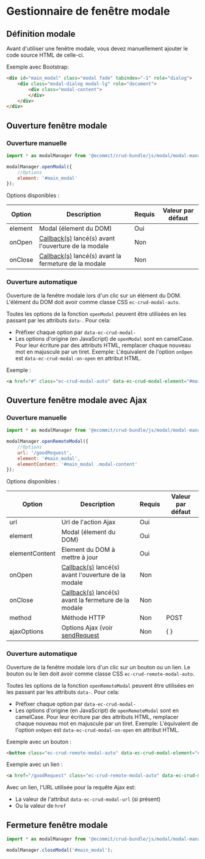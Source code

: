 # Gestionnaire de fenêtre modale

## Définition modale

Avant d'utiliser une fenêtre modale, vous devez manuellement ajouter le code source HTML de celle-ci.

Exemple avec Bootstrap:

```html
<div id="main_modal" class="modal fade" tabindex="-1" role="dialog">
    <div class="modal-dialog modal-lg" role="document">
        <div class="modal-content">
        </div>
    </div>
</div>
```

## Ouverture fenêtre modale

### Ouverture manuelle

```js
import * as modalManager from '@ecommit/crud-bundle/js/modal/modal-manager';

modalManager.openModal({
    //Options
    element: '#main_modal'
});
```

Options disponibles :

| Option | Description | Requis  | Valeur par défaut |
| ------ | ----------- | --------| ----------------- |
| element | Modal (élement du DOM) | Oui |  |
| onOpen | [Callback(s)](js-callbacks.md#définition-des-callbacks) lancé(s) avant l'ouverture de la modale | Non | |
| onClose | [Callback(s)](js-callbacks.md#définition-des-callbacks) lancé(s) avant la fermeture de la modale | Non | |


### Ouverture automatique

Ouverture de la fenêtre modale lors d'un clic sur un élément du DOM. 
L'élément du DOM doit avoir comme classe CSS `ec-crud-modal-auto`.

Toutes les options de la fonction `openModal` peuvent être utilisées en les passant par les attributs `data-`. Pour cela:
* Préfixer chaque option par `data-ec-crud-modal-`
* Les options d'origine (en JavaScript) de `openModal` sont en camelCase. Pour leur écriture par des attributs HTML, remplacer chaque nouveau mot en majuscule par un tiret.
  Exemple: L'équivalent de l'option `onOpen` est `data-ec-crud-modal-on-open` en attribut HTML.

Exemple :

```html
<a href="#" class="ec-crud-modal-auto" data-ec-crud-modal-element="#main_modal">Go !</a>
```

## Ouverture fenêtre modale avec Ajax

### Ouverture manuelle

```js
import * as modalManager from '@ecommit/crud-bundle/js/modal/modal-manager';

modalManager.openRemoteModal({
    //Options
    url: '/goodRequest',
    element: '#main_modal',
    elementContent: '#main_modal .modal-content'
});
```

Options disponibles :

| Option | Description | Requis  | Valeur par défaut |
| ------ | ----------- | --------| ----------------- |
| url | Url de l'action Ajax | Oui |  |
| element | Modal (élement du DOM) | Oui |  |
| elementContent | Element du DOM à mettre à jour | Oui | |
| onOpen | [Callback(s)](js-callbacks.md#définition-des-callbacks) lancé(s) avant l'ouverture de la modale | Non | |
| onClose | [Callback(s)](js-callbacks.md#définition-des-callbacks) lancé(s) avant la fermeture de la modale | Non | |
| method | Méthode HTTP | Non | POST |
| ajaxOptions | Options Ajax (voir [sendRequest](ajax.md#sendrequest) | Non | { } |


### Ouverture automatique

Ouverture de la fenêtre modale lors d'un clic sur un bouton ou un lien.
Le bouton ou le lien doit avoir comme classe CSS `ec-crud-remote-modal-auto`.

Toutes les options de la fonction `openRemoteModal` peuvent être utilisées en les passant par les attributs `data-`. Pour cela:
* Préfixer chaque option par `data-ec-crud-modal-`
* Les options d'origine (en JavaScript) de `openRemoteModal` sont en camelCase. Pour leur écriture par des attributs HTML, remplacer chaque nouveau mot en majuscule par un tiret.
  Exemple: L'équivalent de l'option `onOpen` est `data-ec-crud-modal-on-open` en attribut HTML.

Exemple avec un bouton :

```html
<button class="ec-crud-remote-modal-auto" data-ec-crud-modal-element="#main_modal" data-ec-crud-modal-element-content="#main_modal .modal-content" data-ec-crud-modal-url="/goodRequest">Go !</button>
```

Exemple avec un lien :

```html
<a href="/goodRequest" class="ec-crud-remote-modal-auto" data-ec-crud-modal-element="#main_modal" data-ec-crud-modal-element-content="#main_modal .modal-content">Go !</a>
```

Avec un lien, l'URL utilisée pour la requête Ajax est:
* La valeur de l'attribut `data-ec-crud-modal-url` (si présent)
* Ou la valeur de `href`


## Fermeture fenêtre modale

```js
import * as modalManager from '@ecommit/crud-bundle/js/modal/modal-manager';

modalManager.closeModal('#main_modal');
```
